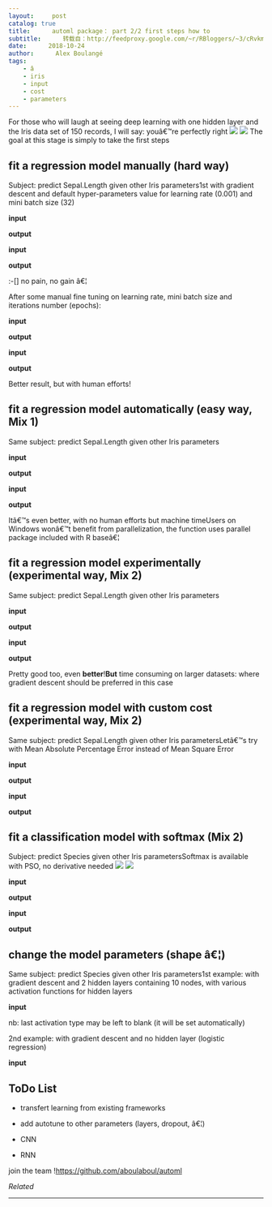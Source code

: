 ```yaml
---
layout:     post
catalog: true
title:      automl package： part 2/2 first steps how to
subtitle:      转载自：http://feedproxy.google.com/~r/RBloggers/~3/cRvkmu1fPTw/
date:      2018-10-24
author:      Alex Boulangé
tags:
    - â
    - iris
    - input
    - cost
    - parameters
---
```







For those who will laugh at seeing deep learning with one hidden layer and the Iris data set of 150 records, I will say: youâ€™re perfectly right ![](https://i1.wp.com/s.w.org/images/core/emoji/11/72x72/1f642.png?w=456&ssl=1)
![](https://i1.wp.com/s.w.org/images/core/emoji/11/72x72/1f642.png?w=456&ssl=1)
The goal at this stage is simply to take the first steps

## fit a regression model manually (hard way)

Subject: predict Sepal.Length given other Iris parameters1st with gradient descent and default hyper-parameters value for learning rate (0.001) and mini batch size (32)

**input**

**output**

**input**

**output**

:-[] no pain, no gain â€¦

After some manual fine tuning on learning rate, mini batch size and iterations number (epochs):


**input**

**output**

**input**

**output**

Better result, but with human efforts!

## fit a regression model automatically (easy way, Mix 1)

Same subject: predict Sepal.Length given other Iris parameters


**input**

**output**

**input**

**output**

Itâ€™s even better, with no human efforts but machine timeUsers on Windows wonâ€™t benefit from parallelization, the function uses parallel package included with R baseâ€¦

## fit a regression model experimentally (experimental way, Mix 2)

Same subject: predict Sepal.Length given other Iris parameters


**input**

**output**

**input**

**output**

Pretty good too, even **better**!**But** time consuming on larger datasets: where gradient descent should be preferred in this case

## fit a regression model with custom cost (experimental way, Mix 2)

Same subject: predict Sepal.Length given other Iris parametersLetâ€™s try with Mean Absolute Percentage Error instead of Mean Square Error


**input**

**output**

**input**

**output**

## fit a classification model with softmax (Mix 2)

Subject: predict Species given other Iris parametersSoftmax is available with PSO, no derivative needed ![](https://i2.wp.com/s.w.org/images/core/emoji/11/72x72/1f609.png?w=456&ssl=1)
![](https://i2.wp.com/s.w.org/images/core/emoji/11/72x72/1f609.png?w=456&ssl=1)



**input**

**output**

**input**

**output**

## change the model parameters (shape â€¦)

Same subject: predict Species given other Iris parameters1st example: with gradient descent and 2 hidden layers containing 10 nodes, with various activation functions for hidden layers


**input**

nb: last activation type may be left to blank (it will be set automatically)

2nd example: with gradient descent and no hidden layer (logistic regression)


**input**

## ToDo List

- transfert learning from existing frameworks

- add autotune to other parameters (layers, dropout, â€¦)

- CNN

- RNN



 join the team !https://github.com/aboulaboul/automl


*Related*








---
